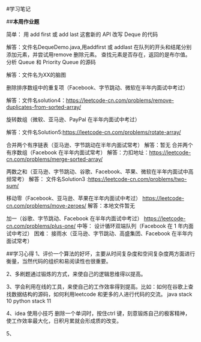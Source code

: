 #学习笔记

##**本周作业题**

简单：
用 add first 或 add last 这套新的 API 改写 Deque 的代码

解答：文件名DequeDemo.java,用addfirst 或 addlast 在队列的开头和结尾分别添加元素，并尝试用remove 删除元素。
     查找元素是否存在，返回的是布尔值。
分析 Queue 和 Priority Queue 的源码

解答：文件名为XX的脑图

删除排序数组中的重复项（Facebook、字节跳动、微软在半年内面试中考过）

解答：文件名solution4：https://leetcode-cn.com/problems/remove-duplicates-from-sorted-array/

旋转数组（微软、亚马逊、PayPal 在半年内面试中考过）

解答：文件名Solution5:https://leetcode-cn.com/problems/rotate-array/

合并两个有序链表（亚马逊、字节跳动在半年内面试常考）
解答：暂无
合并两个有序数组（Facebook 在半年内面试常考）
解答：力扣地址：https://leetcode-cn.com/problems/merge-sorted-array/

两数之和（亚马逊、字节跳动、谷歌、Facebook、苹果、微软在半年内面试中高频常考）
解答： 文件名Solution3 :https://leetcode-cn.com/problems/two-sum/
 
移动零（Facebook、亚马逊、苹果在半年内面试中考过）
https://leetcode-cn.com/problems/move-zeroes/
解答：本地文件暂无

加一（谷歌、字节跳动、Facebook 在半年内面试中考过）
https://leetcode-cn.com/problems/plus-one/
中等：
设计循环双端队列（Facebook 在 1 年内面试中考过）
困难：
接雨水（亚马逊、字节跳动、高盛集团、Facebook 在半年内面试常考）

##学习心得
1、评价一个算法的好坏，主要从时间复杂度和空间复杂度两方面进行衡量，当然代码的组织和易阅读性也很重要。

2、多刷题通过锻炼的方式，来使自己的逻辑思维得以提高。

3、学会利用在线的工具，来使自己的工作效率得到提高。比如：如何在谷歌上查找数据结构的源码，如何利用leetcode 和更多的人进行代码的交流。
   java stack 10  python stack 11

4、idea 使用小技巧 删除一个单词时，按住ctrl 键，刻意锻炼自己的极客精神，使工作效率最大化，日积月累就会形成质的改变。

5、


